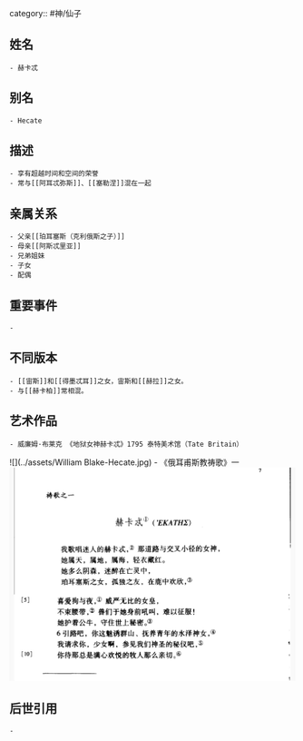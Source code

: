 category:: #神/仙子
## 姓名
	- 赫卡忒
## 别名
	- Hecate
## 描述
	- 享有超越时间和空间的荣誉
	- 常与[[阿耳忒弥斯]]、[[塞勒涅]]混在一起
## 亲属关系
	- 父亲[[珀耳塞斯（克利俄斯之子）]]
	- 母亲[[阿斯忒里亚]]
	- 兄弟姐妹
	- 子女
	- 配偶
## 重要事件
	-
## 不同版本
	- [[宙斯]]和[[得墨忒耳]]之女，宙斯和[[赫拉]]之女。
	- 与[[赫卡柏]]常相混。
## 艺术作品
	- 威廉姆·布莱克 《地狱女神赫卡忒》1795 泰特美术馆（Tate Britain）
 ![](../assets/William Blake-Hecate.jpg)
	- 《俄耳甫斯教祷歌》一
 ![](../assets/《俄耳甫斯教祷歌》一.jpeg)
## 后世引用
	-
